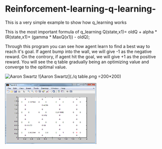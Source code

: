 # Reinforcement-learning-q-learning-

This is a very simple example to show how q_learning works

This is the most important formula of q_learning
Q(state,x1)=  oldQ + alpha * (R(state,x1)+ (gamma * MaxQ(x1)) - oldQ);

Through this program you can see how agent learn to find a best way to
reach it's goal. If agent bump into the wall, we will give -1 as the
negative reward. On the controry, if agent hit the goal, we will give +1
as the positive reward. You will see the q table gradually being an
optimizing value and converge to the opitimal value.

![Aaron Swartz](https://encrypted-tbn0.gstatic.com/images?q=tbn:ANd9GcSmS5pl-5f1oZAdFD1tAc9xbTODDB2sw-DKkZmHBNlQOlSSGAvB2w)
![Aaron Swartz](./q table.png =200*200)

<img src="./q table.png" width = "300" height = "200" alt="q table" align=center />

